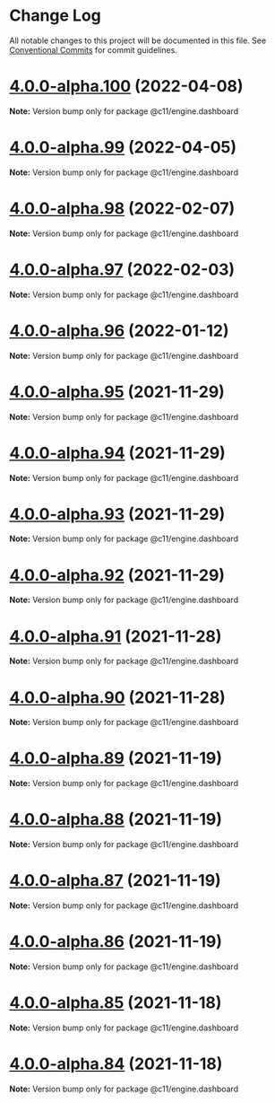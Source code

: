 # Change Log

All notable changes to this project will be documented in this file.
See [Conventional Commits](https://conventionalcommits.org) for commit guidelines.

# [4.0.0-alpha.100](https://github.com/code11/engine/compare/v4.0.0-alpha.99...v4.0.0-alpha.100) (2022-04-08)

**Note:** Version bump only for package @c11/engine.dashboard





# [4.0.0-alpha.99](https://github.com/code11/engine/compare/v4.0.0-alpha.98...v4.0.0-alpha.99) (2022-04-05)

**Note:** Version bump only for package @c11/engine.dashboard





# [4.0.0-alpha.98](https://github.com/code11/engine/compare/v4.0.0-alpha.97...v4.0.0-alpha.98) (2022-02-07)

**Note:** Version bump only for package @c11/engine.dashboard





# [4.0.0-alpha.97](https://github.com/code11/engine/compare/v4.0.0-alpha.96...v4.0.0-alpha.97) (2022-02-03)

**Note:** Version bump only for package @c11/engine.dashboard





# [4.0.0-alpha.96](https://github.com/code11/engine/compare/v4.0.0-alpha.95...v4.0.0-alpha.96) (2022-01-12)

**Note:** Version bump only for package @c11/engine.dashboard





# [4.0.0-alpha.95](https://github.com/code11/engine/compare/v4.0.0-alpha.94...v4.0.0-alpha.95) (2021-11-29)

**Note:** Version bump only for package @c11/engine.dashboard





# [4.0.0-alpha.94](https://github.com/code11/engine/compare/v4.0.0-alpha.93...v4.0.0-alpha.94) (2021-11-29)

**Note:** Version bump only for package @c11/engine.dashboard





# [4.0.0-alpha.93](https://github.com/code11/engine/compare/v4.0.0-alpha.92...v4.0.0-alpha.93) (2021-11-29)

**Note:** Version bump only for package @c11/engine.dashboard





# [4.0.0-alpha.92](https://github.com/code11/engine/compare/v4.0.0-alpha.91...v4.0.0-alpha.92) (2021-11-29)

**Note:** Version bump only for package @c11/engine.dashboard





# [4.0.0-alpha.91](https://github.com/code11/engine/compare/v4.0.0-alpha.90...v4.0.0-alpha.91) (2021-11-28)

**Note:** Version bump only for package @c11/engine.dashboard





# [4.0.0-alpha.90](https://github.com/code11/engine/compare/v4.0.0-alpha.89...v4.0.0-alpha.90) (2021-11-28)

**Note:** Version bump only for package @c11/engine.dashboard





# [4.0.0-alpha.89](https://github.com/code11/engine/compare/v4.0.0-alpha.88...v4.0.0-alpha.89) (2021-11-19)

**Note:** Version bump only for package @c11/engine.dashboard





# [4.0.0-alpha.88](https://github.com/code11/engine/compare/v4.0.0-alpha.87...v4.0.0-alpha.88) (2021-11-19)

**Note:** Version bump only for package @c11/engine.dashboard





# [4.0.0-alpha.87](https://github.com/code11/engine/compare/v4.0.0-alpha.86...v4.0.0-alpha.87) (2021-11-19)

**Note:** Version bump only for package @c11/engine.dashboard





# [4.0.0-alpha.86](https://github.com/code11/engine/compare/v4.0.0-alpha.78...v4.0.0-alpha.86) (2021-11-19)

**Note:** Version bump only for package @c11/engine.dashboard





# [4.0.0-alpha.85](https://github.com/code11/engine/compare/v4.0.0-alpha.78...v4.0.0-alpha.85) (2021-11-18)

**Note:** Version bump only for package @c11/engine.dashboard





# [4.0.0-alpha.84](https://github.com/code11/engine/compare/v4.0.0-alpha.78...v4.0.0-alpha.84) (2021-11-18)

**Note:** Version bump only for package @c11/engine.dashboard
